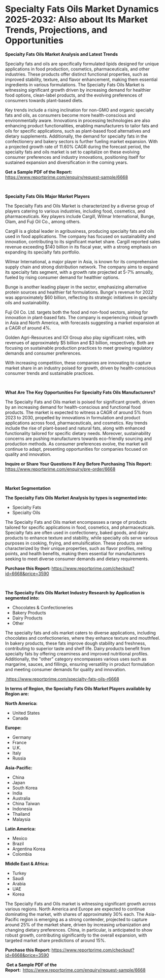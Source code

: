 <p><h1>Specialty Fats Oils Market Dynamics 2025-2032: Also about Its Market Trends, Projections, and Opportunities</h1></p><p><strong>Specialty Fats Oils Market Analysis and Latest Trends</strong></p>
<p><p>Specialty fats and oils are specifically formulated lipids designed for unique applications in food production, cosmetics, pharmaceuticals, and other industries. These products offer distinct functional properties, such as improved stability, texture, and flavor enhancement, making them essential ingredients in various formulations. The Specialty Fats Oils Market is witnessing significant growth driven by increasing demand for healthier food options, clean-label products, and the evolving preferences of consumers towards plant-based diets.</p><p>Key trends include a rising inclination for non-GMO and organic specialty fats and oils, as consumers become more health-conscious and environmentally aware. Innovations in processing technologies are also enhancing product functionalities, enabling manufacturers to tailor fats and oils for specific applications, such as plant-based food alternatives and dietary supplements. Additionally, the demand for specialty fats in the confectionery and bakery sectors is further fueling market expansion. With a projected growth rate of 11.60% CAGR during the forecast period, the specialty fats and oils market is set to capitalize on these evolving consumer preferences and industry innovations, positioning itself for sustained expansion and diversification in the coming years.</p></p>
<p><strong>Get a Sample PDF of the Report:&nbsp;</strong> <a href="https://www.reportprime.com/enquiry/request-sample/6668?utm_campaign=4559&utm_medium=2&utm_source=Github&utm_content=ia&utm_term=16052025&utm_id=specialty-fats-oils">https://www.reportprime.com/enquiry/request-sample/6668</a></p>
<p>&nbsp;</p>
<p><strong>Specialty Fats Oils Major Market Players</strong></p>
<p><p>The Specialty Fats and Oils Market is characterized by a diverse group of players catering to various industries, including food, cosmetics, and pharmaceuticals. Key players include Cargill, Wilmar International, Bunge, Olam, and Fuji Oil Co., among others.</p><p>Cargill is a global leader in agribusiness, producing specialty fats and oils used in food applications. The company has focused on sustainability and innovation, contributing to its significant market share. Cargill reported sales revenue exceeding $140 billion in its fiscal year, with a strong emphasis on expanding its specialty fats portfolio.</p><p>Wilmar International, a major player in Asia, is known for its comprehensive supply chain and strong distribution network. The company aims to expand its specialty fats segment, with a growth rate projected at 5-7% annually, fueled by rising consumer demand for healthier options.</p><p>Bunge is another leading player in the sector, emphasizing alternative protein sources and healthier fat formulations. Bunge's revenue for 2022 was approximately $60 billion, reflecting its strategic initiatives in specialty oils and sustainability.</p><p>Fuji Oil Co. Ltd. targets both the food and non-food sectors, aiming for innovation in plant-based fats. The company is experiencing robust growth in Asia and North America, with forecasts suggesting a market expansion at a CAGR of around 4%.</p><p>Golden Agri-Resources and IOI Group also play significant roles, with revenues of approximately $5 billion and $3 billion, respectively. Both are focusing on sustainable production practices to meet growing regulatory demands and consumer preferences.</p><p>With increasing competition, these companies are innovating to capture market share in an industry poised for growth, driven by health-conscious consumer trends and sustainable practices.</p></p>
<p>&nbsp;</p>
<p><strong>What Are The Key Opportunities For Specialty Fats Oils Manufacturers?</strong></p>
<p><p>The Specialty Fats and Oils market is poised for significant growth, driven by an increasing demand for health-conscious and functional food products. The market is expected to witness a CAGR of around 5% from 2023 to 2030, propelled by innovations in formulation and product applications across food, pharmaceuticals, and cosmetics. Key trends include the rise of plant-based and natural fats, along with enhanced functionality tailored for specific dietary needs. Moreover, sustainability concerns are pushing manufacturers towards eco-friendly sourcing and production methods. As consumer preferences evolve, the market will continue to adapt, presenting opportunities for companies focused on quality and innovation.</p></p>
<p><strong>Inquire or Share Your Questions If Any Before Purchasing This Report:</strong> <a href="https://www.reportprime.com/enquiry/pre-order/6668?utm_campaign=4559&utm_medium=2&utm_source=Github&utm_content=ia&utm_term=16052025&utm_id=specialty-fats-oils">https://www.reportprime.com/enquiry/pre-order/6668</a></p>
<p>&nbsp;</p>
<p><strong>Market Segmentation</strong></p>
<p><strong>The Specialty Fats Oils Market Analysis by types is segmented into:</strong></p>
<p><ul><li>Specialty Fats</li><li>Specialty Oils</li></ul></p>
<p><p>The Specialty Fats and Oils market encompasses a range of products tailored for specific applications in food, cosmetics, and pharmaceuticals. Specialty fats are often used in confectionery, baked goods, and dairy products to enhance texture and stability, while specialty oils serve various purposes in cooking, frying, and emulsification. These products are characterized by their unique properties, such as flavor profiles, melting points, and health benefits, making them essential for manufacturers seeking to meet diverse consumer demands and dietary requirements.</p></p>
<p><strong>Purchase this Report:&nbsp;</strong><a href="https://www.reportprime.com/checkout?id=6668&price=3590&utm_campaign=4559&utm_medium=2&utm_source=Github&utm_content=ia&utm_term=16052025&utm_id=specialty-fats-oils">https://www.reportprime.com/checkout?id=6668&price=3590</a></p>
<p>&nbsp;</p>
<p><strong>The Specialty Fats Oils Market Industry Research by Application is segmented into:</strong></p>
<p><ul><li>Chocolates & Confectioneries</li><li>Bakery Products</li><li>Dairy Products</li><li>Other</li></ul></p>
<p><p>The specialty fats and oils market caters to diverse applications, including chocolates and confectioneries, where they enhance texture and mouthfeel. In bakery products, these fats improve dough stability and freshness, contributing to superior taste and shelf life. Dairy products benefit from specialty fats by offering creaminess and improved nutritional profiles. Additionally, the "other" category encompasses various uses such as margarine, sauces, and fillings, ensuring versatility in product formulation and meeting consumer demands for quality and innovation.</p></p>
<p><a href="https://www.reportprime.com/specialty-fats-oils-r6668?utm_campaign=4559&utm_medium=2&utm_source=Github&utm_content=ia&utm_term=16052025&utm_id=specialty-fats-oils">&nbsp;https://www.reportprime.com/specialty-fats-oils-r6668</a></p>
<p><strong>In terms of Region, the Specialty Fats Oils Market Players available by Region are:</strong></p>
<p>
    <p> <strong> North America: </strong>
        <ul>
            <li>United States</li>
            <li>Canada</li>
        </ul>
        </p> 
    <p> <strong> Europe: </strong>
        <ul>
            <li>Germany</li>
            <li>France</li>
            <li>U.K.</li>
            <li>Italy</li>
            <li>Russia</li>
        </ul>
        </p> 
    <p> <strong> Asia-Pacific: </strong>
        <ul>
            <li>China</li>
            <li>Japan</li>
            <li>South Korea</li>
            <li>India</li>
            <li>Australia</li>
            <li>China Taiwan</li>
            <li>Indonesia</li>
            <li>Thailand</li>
            <li>Malaysia</li>
        </ul>
        </p> 
    <p> <strong> Latin America: </strong>
        <ul>
            <li>Mexico</li>
            <li>Brazil</li>
            <li>Argentina Korea</li>
            <li>Colombia</li>
        </ul>
        </p> 
    <p> <strong> Middle East & Africa: </strong>
        <ul>
            <li>Turkey</li>
            <li>Saudi</li>
            <li>Arabia</li>
            <li>UAE</li>
            <li>Korea</li>
        </ul>
    </p>
    </p>
<p><p>The Specialty Fats and Oils market is witnessing significant growth across various regions. North America and Europe are expected to continue dominating the market, with shares of approximately 30% each. The Asia-Pacific region is emerging as a strong contender, projected to capture around 25% of the market share, driven by increasing urbanization and changing dietary preferences. China, in particular, is anticipated to show robust growth, contributing significantly to the overall expansion, with targeted market share predictions of around 15%.</p></p>
<p><strong>Purchase this Report: </strong><a href="https://www.reportprime.com/checkout?id=6668&price=3590&utm_campaign=4559&utm_medium=2&utm_source=Github&utm_content=ia&utm_term=16052025&utm_id=specialty-fats-oils">https://www.reportprime.com/checkout?id=6668&price=3590</a></p>
<p>&nbsp;<strong>Get a Sample PDF of the Report:&nbsp;&nbsp;</strong><a href="https://www.reportprime.com/enquiry/request-sample/6668?utm_campaign=4559&utm_medium=2&utm_source=Github&utm_content=ia&utm_term=16052025&utm_id=specialty-fats-oils">https://www.reportprime.com/enquiry/request-sample/6668</a></p>
<p><strong></strong></p>
<p><p></p><p></p><p></p></p>